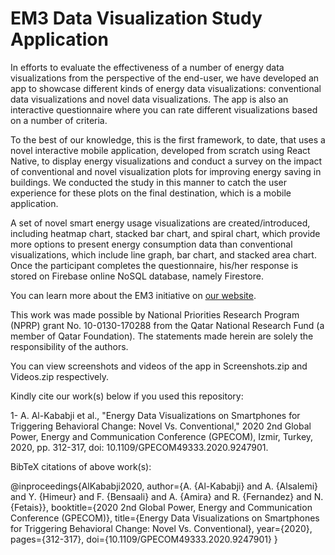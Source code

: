 # EM3 Data Visualization Study Application


In efforts to evaluate the effectiveness of a number of energy data visualizations from the perspective of the end-user, we have developed an app to showcase different kinds of energy data visualizations: conventional data visualizations and novel data visualizations. The app is also an interactive questionnaire where you can rate different visualizations based on a number of criteria.

To the best of our knowledge, this is the first framework, to date, that uses a novel interactive mobile application, developed from scratch using React Native, to display energy visualizations and conduct a survey on the impact of conventional and novel visualization plots for improving energy saving in buildings. We conducted the study in this manner to catch the user experience for these plots on the final destination, which is a mobile application.

A set of novel smart energy usage visualizations are created/introduced, including heatmap chart, stacked bar chart, and spiral chart, which provide more options to present energy consumption data than conventional visualizations, which include line graph, bar chart, and stacked area chart. Once the participant completes the questionnaire, his/her response is stored on Firebase online NoSQL database, namely Firestore.

You can learn more about the EM3 initiative on [our website](http://em3.qu.edu.qa).

This work was made possible by National Priorities Research Program (NPRP) grant No. 10-0130-170288 from the Qatar National Research Fund (a member of Qatar Foundation). The statements made herein are solely the responsibility of the authors.

You can view screenshots and videos of the app in Screenshots.zip and Videos.zip respectively.

Kindly cite our work(s) below if you used this repository:

1- A. Al-Kababji et al., "Energy Data Visualizations on Smartphones for Triggering Behavioral Change: Novel Vs. Conventional," 2020 2nd Global Power, Energy and Communication Conference (GPECOM), Izmir, Turkey, 2020, pp. 312-317, doi: 10.1109/GPECOM49333.2020.9247901.

BibTeX citations of above work(s):

@inproceedings{AlKababji2020,
  author={A. {Al-Kababji} and A. {Alsalemi} and Y. {Himeur} and F. {Bensaali} and A. {Amira} and R. {Fernandez} and N. {Fetais}},
  booktitle={2020 2nd Global Power, Energy and Communication Conference (GPECOM)}, 
  title={Energy Data Visualizations on Smartphones for Triggering Behavioral Change: Novel Vs. Conventional}, 
  year={2020},
  pages={312-317},
  doi={10.1109/GPECOM49333.2020.9247901}
}
